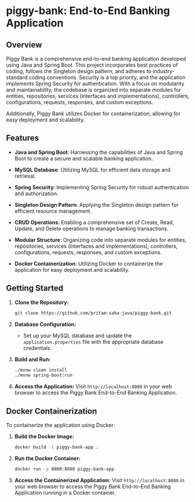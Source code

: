 # piggy-bank: End-to-End Banking Application

## Overview

Piggy Bank is a comprehensive end-to-end banking application developed using Java and Spring Boot. This project incorporates best practices of coding, follows the Singleton design pattern, and adheres to industry-standard coding conventions. Security is a top priority, and the application implements Spring Security for authentication. With a focus on modularity and maintainability, the codebase is organized into separate modules for entities, repositories, services (interfaces and implementations), controllers, configurations, requests, responses, and custom exceptions.

Additionally, Piggy Bank utilizes Docker for containerization, allowing for easy deployment and scalability.

## Features

- **Java and Spring Boot**: Harnessing the capabilities of Java and Spring Boot to create a secure and scalable banking application.

- **MySQL Database**: Utilizing MySQL for efficient data storage and retrieval.

- **Spring Security**: Implementing Spring Security for robust authentication and authorization.

- **Singleton Design Pattern**: Applying the Singleton design pattern for efficient resource management.

- **CRUD Operations**: Enabling a comprehensive set of Create, Read, Update, and Delete operations to manage banking transactions.

- **Modular Structure**: Organizing code into separate modules for entities, repositories, services (interfaces and implementations), controllers, configurations, requests, responses, and custom exceptions.

- **Docker Containerization**: Utilizing Docker to containerize the application for easy deployment and scalability.

## Getting Started

1. **Clone the Repository:**
   ```bash
   git clone https://github.com/pritam-saha-java/piggy-bank.git
   ```

2. **Database Configuration:**
   - Set up your MySQL database and update the `application.properties` file with the appropriate database credentials.

3. **Build and Run:**
   ```bash
   ./mvnw clean install
   ./mvnw spring-boot:run
   ```

4. **Access the Application:**
   Visit `http://localhost:8080` in your web browser to access the Piggy Bank End-to-End Banking Application.

## Docker Containerization

To containerize the application using Docker:

1. **Build the Docker Image:**
   ```bash
   docker build -t piggy-bank-app .
   ```

2. **Run the Docker Container:**
   ```bash
   docker run -p 8080:8080 piggy-bank-app
   ```

3. **Access the Containerized Application:**
   Visit `http://localhost:8080` in your web browser to access the Piggy Bank End-to-End Banking Application running in a Docker container.

